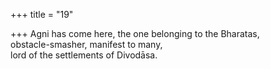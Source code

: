 +++
title = "19"

+++
Agni has come here, the one belonging to the Bharatas,  
obstacle-smasher, manifest to many,  
lord of the settlements of Divodāsa.  